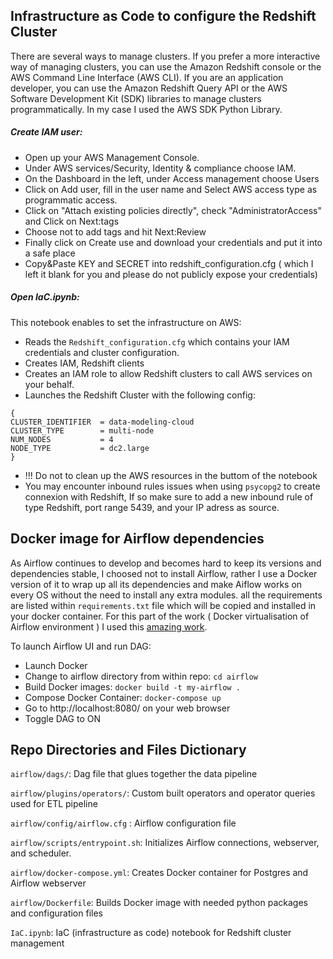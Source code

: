 ## Infrastructure as Code to configure the Redshift Cluster
There are several ways to manage clusters. If you prefer a more interactive way of managing clusters, you can use the Amazon Redshift console or the AWS Command Line Interface (AWS CLI). If you are an application developer, you can use the Amazon Redshift Query API or the AWS Software Development Kit (SDK) libraries to manage clusters programmatically. In my case I used the AWS SDK Python Library.
##### Create IAM user:
- Open up your AWS Management Console.
- Under AWS services/Security, Identity & compliance choose IAM.
- On the Dashboard in the left, under Access management choose Users
- Click on Add user, fill in the user name and Select AWS access type as programmatic access.
- Click on "Attach existing policies directly", check "AdministratorAccess" and Click on Next:tags
- Choose not to add tags and hit Next:Review
- Finally click on Create use and download your credentials and put it into a safe place 
- Copy&Paste KEY and SECRET into redshift_configuration.cfg ( which I left it blank for you and please do not publicly expose your credentials)

##### Open IaC.ipynb:
This notebook enables to set the infrastructure on AWS:
- Reads the `Redshift_configuration.cfg` which contains your IAM credentials and cluster configuration.
- Creates IAM, Redshift clients
- Creates an IAM role to allow Redshift clusters to call AWS services on your behalf.
- Launches the Redshift Cluster with the following config:
```
{
CLUSTER_IDENTIFIER  = data-modeling-cloud
CLUSTER_TYPE        = multi-node
NUM_NODES           = 4
NODE_TYPE           = dc2.large
}
```
- !!! Do not to clean up the AWS resources in the buttom of the notebook 
- You may encounter inbound rules issues when using `psycopg2` to create connexion with Redshift, If so make sure to add a new inbound rule of type Redshift, port range 5439, and your IP adress as source.
## Docker image for Airflow dependencies 
As Airflow continues to develop and becomes hard to keep its versions and dependencies stable, I choosed not to install Airflow, rather I use a Docker version of it to wrap up all its dependencies and make Aiflow works on every OS without the need to install any extra modules. all the requirements are listed within `requirements.txt` file which will be copied and installed in your docker container. 
For this part of the work ( Docker virtualisation of Airflow environment ) I used this [amazing work](https://github.com/marshall7m/data-engineering-capstone).

To launch Airflow UI and run DAG:
- Launch Docker
- Change to airflow directory from within repo: `cd airflow`
- Build Docker images: `docker build -t my-airflow .`
- Compose Docker Container: `docker-compose up`
- Go to http://localhost:8080/ on your web browser
- Toggle DAG to ON
    
## Repo Directories and Files Dictionary
`airflow/dags/`:  Dag file that glues together the data pipeline

`airflow/plugins/operators/`: Custom built operators and operator queries used for ETL pipeline

`airflow/config/airflow.cfg` : Airflow configuration file

`airflow/scripts/entrypoint.sh`: Initializes Airflow connections, webserver, and scheduler.

`airflow/docker-compose.yml`: Creates Docker container for Postgres and Airflow webserver

`airflow/Dockerfile`: Builds Docker image with needed python packages and configuration files

`IaC.ipynb`: IaC (infrastructure as code) notebook for Redshift cluster management



